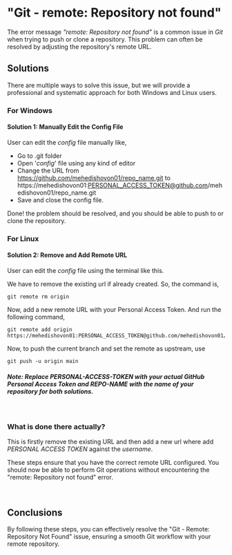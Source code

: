 # "Git - remote: Repository not found"
The error message _"remote: Repository not found"_ is a common issue in _Git_ when trying to push or clone a repository. This problem can often be resolved by adjusting the repository's remote URL.

## Solutions
There are multiple ways to solve this issue, but we will provide a professional and systematic approach for both Windows and Linux users.

### For Windows

#### Solution 1: Manually Edit the Config File
User can edit the _config_ file manually like,

* Go to .git folder
* Open '_config_' file using any kind of editor
* Change the URL from https://github.com/mehedishovon01/repo_name.git to https://mehedishovon01:PERSONAL_ACCESS_TOKEN@github.com/mehedishovon01/repo_name.git
* Save and close the config file.

Done! the problem should be resolved, and you should be able to push to or clone the repository.

### For Linux

#### Solution 2: Remove and Add Remote URL
User can edit the _config_ file using the terminal like this.

We have to remove the existing url if already created. So, the command is,

    git remote rm origin

Now, add a new remote URL with your Personal Access Token. And run the following command,

    git remote add origin https://mehedishovon01:PERSONAL_ACCESS_TOKEN@github.com/mehedishovon01/REPO_NAME.git

Now, to push the current branch and set the remote as upstream, use

    git push -u origin main

##### _Note: Replace PERSONAL-ACCESS-TOKEN with your actual GitHub Personal Access Token and REPO-NAME with the name of your repository for both solutions._

<br/>

### What is done there actually?
This is firstly remove the existing URL and then add a new url where add _PERSONAL ACCESS TOKEN_ against the _username_.

These steps ensure that you have the correct remote URL configured. You should now be able to perform Git operations without encountering the "remote: Repository not found" error.

<br />

## Conclusions
By following these steps, you can effectively resolve the "Git - Remote: Repository Not Found" issue, ensuring a smooth Git workflow with your remote repository.